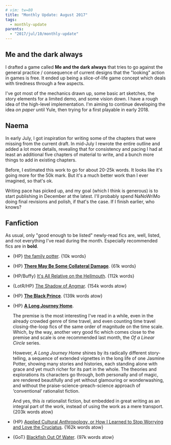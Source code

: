 ```yaml
---
# vim: tw=80
title: "Monthly Update: August 2017"
tags:
  - monthly-update
parents:
  - "2017/jul/10/monthly-update"
---
```


## Me and the dark always

I drafted a game called **Me and the dark always** that tries to go against the
general practice / consequence of current designs that the "looking" action in
games is free. It ended up being a slice-of-life game concept which deals with
tiredness through a few aspects.

I've got most of the mechanics drawn up, some basic art sketches, the story
elements for a limited demo, and some vision down. I have a rough idea of the
high-level implementation. I'm aiming to continue developing the idea _on paper_
until Yule, then trying for a first playable in early 2018.

## Naema

In early July, I got inspiration for writing some of the chapters that were
missing from the current draft. In mid-July I rewrote the entire outline and
added a lot more details, revealing that for consistency and pacing I had at
least an additional five chapters of material to write, and a bunch more things
to add in existing chapters.

Before, I estimated this work to go for about 20-25k words. It looks like it's
going more for the 50k mark. But it's a much better work than I ever imagined,
so that's ok.

Writing pace has picked up, and my goal (which I think is generous) is to start
publishing in December at the latest. I'll probably spend NaNoWriMo doing final
revisions and polish, if that's the case. If I finish earlier, who knows?

## Fanfiction

As usual, only "good enough to be listed" newly-read fics are, well, listed, and
not everything I've read during the month. Especially recommended fics are in
**bold**.

 - {HP} [the family potter](https://archiveofourown.org/works/10566861). {10k words}
 - {HP} **[There May Be Some Collateral Damage](https://archiveofourown.org/works/5030443)**. {61k words}
 - {HP/Buffy} [It's All Relative on the Hellmouth](https://www.fanfiction.net/s/2985538). {112k words}
 - {LotR/HP} [The Shadow of Angmar](https://www.fanfiction.net/s/11115934). {154k words atow}
 - {HP} **[The Black Prince](https://www.fanfiction.net/s/11098283)**. {139k words atow}

 - {HP} **[A Long Journey Home](https://www.fanfiction.net/s/9860311)**.

   The premise is the most interesting I've read in a while, even in the already
   crowded genre of time travel, and even counting time travel closing-the-loop
   fics of the same order of magnitude on the time scale. Which, by the way,
   another very good fic which comes close to the premise and scale is one
   recommended last month, the _Of a Linear Circle_ series.

   However, _A Long Journey Home_ shines by its radically different
   story-telling, a sequence of extended vignettes in the long life of one
   Jasmine Potter, showing many stories and histories, each standing alone with
   grace and yet much richer for its part in the whole. The theories and
   explorations its characters go through, both personally and of magic, are
   rendered beautifully and yet without glamouring or wonderwashing, and without
   the praise-science-preach-science approach of ‘conventional’ rationalist
   fiction.

   And yes, this _is_ rationalist fiction, but embedded in great writing as an
   integral part of the work, instead of using the work as a mere transport.
   {203k words atow}

 - {HP} [Applied Cultural Anthropology, or How I Learned to Stop Worrying and Love the Cruciatus](https://www.fanfiction.net/s/9238861). {162k words atow}
 - {GoT} [Blackfish Out Of Water](https://www.fanfiction.net/s/11921280). {97k words atow}
